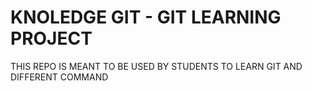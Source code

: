 # KNOLEDGE GIT - GIT LEARNING PROJECT

THIS REPO IS MEANT TO BE USED BY STUDENTS TO LEARN GIT AND DIFFERENT COMMAND 










 
